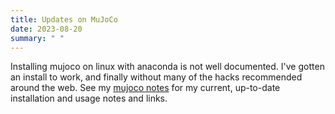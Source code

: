 ```yaml
---
title: Updates on MuJoCo
date: 2023-08-20
summary: " "
---
```


Installing mujoco on linux with anaconda is not well documented.  I've gotten an install to work, and finally without many of the hacks recommended around the web.  See my [mujoco notes](https://danaukes.com/notebook/mujoco-notes/) for my current, up-to-date installation and usage notes and links.